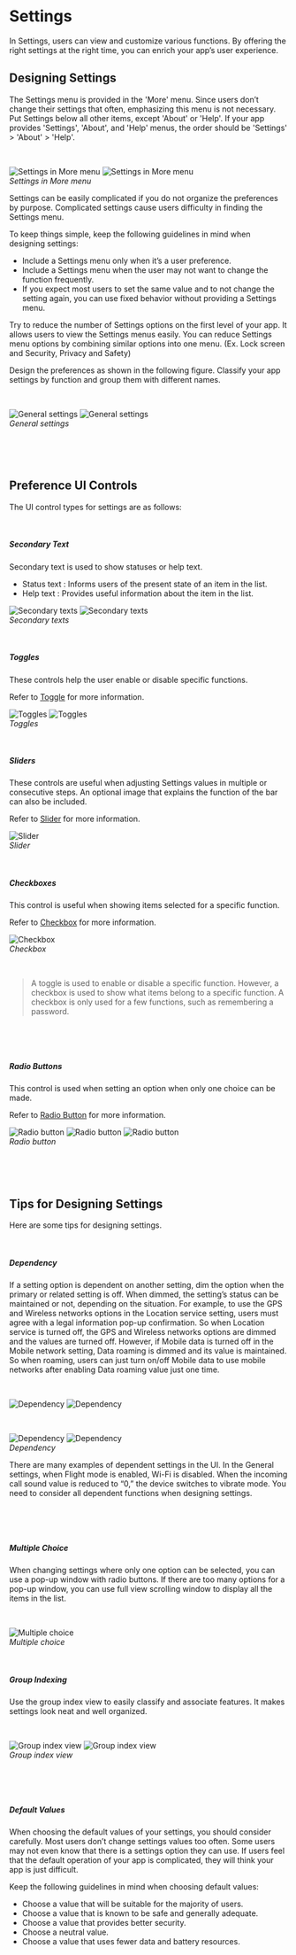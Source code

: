 # Settings

In Settings, users can view and customize various functions. By offering the right settings at the right time, you can enrich your app’s user experience.

<a name="designing-settings"></a>
## Designing Settings

The Settings menu is provided in the 'More' menu. Since users don’t change their settings that often, emphasizing this menu is not necessary. Put Settings below all other items, except 'About' or 'Help'. If your app provides 'Settings', 'About', and 'Help' menus, the order should be 'Settings' > 'About' > 'Help'.

 


![Settings in More menu](media/4.8.1_a.png) ![Settings in More menu](media/4.8.1_b.png)  
*Settings in More menu*


Settings can be easily complicated if you do not organize the preferences by purpose. Complicated settings cause users difficulty in finding the Settings menu.

To keep things simple, keep the following guidelines in mind when designing settings:

-   Include a Settings menu only when it’s a user preference.
-   Include a Settings menu when the user may not want to change the function frequently.
-   If you expect most users to set the same value and to not change the setting again, you can use fixed behavior without providing a Settings menu.

Try to reduce the number of Settings options on the first level of your app. It allows users to view the Settings menus easily. You can reduce Settings menu options by combining similar options into one menu. (Ex. Lock screen and Security, Privacy and Safety)

Design the preferences as shown in the following figure. Classify your app settings by function and group them with different names.

 



![General settings](media/4.8.1_c.png) ![General settings](media/4.8.1_d.png)  
*General settings*

 

 
<a name="preference-ui-controls"></a>
## Preference UI Controls

The UI control types for settings are as follows:

 

##### Secondary Text

Secondary text is used to show statuses or help text.

-   Status text : Informs users of the present state of an item in the list.
-   Help text : Provides useful information about the item in the list.


![Secondary texts](media/4.8.2_a.png) ![Secondary texts](media/4.8.2_b.png)  
*Secondary texts*

 

##### Toggles

These controls help the user enable or disable specific functions.

Refer to [Toggle](../ui-components/user-input-components.md#check_) for more information.


![Toggles](media/4.8.2_c.png) ![Toggles](media/4.8.2_d.png)  
*Toggles*

 

##### Sliders

These controls are useful when adjusting Settings values in multiple or consecutive steps. An optional image that explains the function of the bar can also be included.

Refer to [Slider](../ui-components/user-input-components.md#slider_) for more information.


![Slider](media/4.8.2_e.png)  
*Slider*


 

##### Checkboxes

This control is useful when showing items selected for a specific function.

Refer to [Checkbox](../ui-components/user-input-components.md#check_) for more information.


![Checkbox](media/4.8.2_f.png)  
*Checkbox*


 



> A toggle is used to enable or disable a specific function. However, a checkbox is used to show what items belong to a specific function. A checkbox is only used for a few functions, such as remembering a password.


 

 

##### Radio Buttons

This control is used when setting an option when only one choice can be made.

Refer to [Radio Button](../ui-components/user-input-components.md#radio_) for more information.


![Radio button](media/4.8.2_g.png) ![Radio button](media/4.8.2_h.png) ![Radio button](media/4.8.2_i.png)  
*Radio button*


 

 
<a name="tips-for-designing-settings"></a>
## Tips for Designing Settings

Here are some tips for designing settings.

 

##### Dependency

If a setting option is dependent on another setting, dim the option when the primary or related setting is off. When dimmed, the setting’s status can be maintained or not, depending on the situation. For example, to use the GPS and Wireless networks options in the Location service setting, users must agree with a legal information pop-up confirmation. So when Location service is turned off, the GPS and Wireless networks options are dimmed and the values are turned off. However, if Mobile data is turned off in the Mobile network setting, Data roaming is dimmed and its value is maintained. So when roaming, users can just turn on/off Mobile data to use mobile networks after enabling Data roaming value just one time.

 


![Dependency](media/4.8.3_a.png) ![Dependency](media/4.8.3_b.png)


 


![Dependency](media/4.8.3_c.png) ![Dependency](media/4.8.3_d.png)  
*Dependency*

There are many examples of dependent settings in the UI. In the General settings, when Flight mode is enabled, Wi-Fi is disabled. When the incoming call sound value is reduced to “0,” the device switches to vibrate mode. You need to consider all dependent functions when designing settings.

 

 

##### Multiple Choice

When changing settings where only one option can be selected, you can use a pop-up window with radio buttons. If there are too many options for a pop-up window, you can use full view scrolling window to display all the items in the list.

 



![Multiple choice](media/4.8.3_e.png)  
*Multiple choice*
 

 

##### Group Indexing

Use the group index view to easily classify and associate features. It makes settings look neat and well organized.

 


![Group index view](media/4.8.3_f.png) ![Group index view](media/4.8.3_g.png)  
*Group index view*


 

 

##### Default Values

When choosing the default values of your settings, you should consider carefully. Most users don’t change settings values too often. Some users may not even know that there is a settings option they can use. If users feel that the default operation of your app is complicated, they will think your app is just difficult.

Keep the following guidelines in mind when choosing default values:

-   Choose a value that will be suitable for the majority of users.
-   Choose a value that is known to be safe and generally adequate.
-   Choose a value that provides better security.
-   Choose a neutral value.
-   Choose a value that uses fewer data and battery resources.
